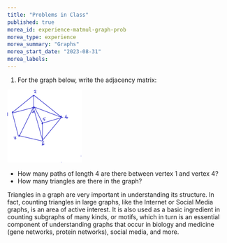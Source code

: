 ```yaml
---
title: "Problems in Class"
published: true
morea_id: experience-matmul-graph-prob
morea_type: experience
morea_summary: "Graphs"
morea_start_date: "2023-08-31"
morea_labels:
---
```


1. For the graph below, write the adjacency matrix:

![Triangles](triangles.png "Graphs")

   * How many paths of length 4 are there between vertex 1 and vertex 4?
   * How many triangles are there in the graph?  
   
   Triangles in a graph are very important in understanding its
   structure. In fact, counting triangles in large graphs, like the
   Internet or Social Media graphs, is an area of active interest. It
   is also used as a basic ingredient in counting subgraphs of many
   kinds, or motifs, which in turn is an essential component of
   understanding graphs that occur in biology and medicine (gene
   networks, protein networks), social media, and more.
